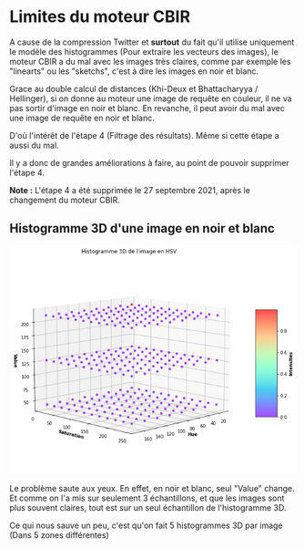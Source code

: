 # Limites du moteur CBIR

A cause de la compression Twitter et **surtout** du fait qu'il utilise uniquement le modèle des histogrammes (Pour extraire les vecteurs des images), le moteur CBIR a du mal avec les images très claires, comme par exemple les "linearts" ou les "sketchs", c'est à dire les images en noir et blanc.

Grace au double calcul de distances (Khi-Deux et Bhattacharyya / Hellinger), si on donne au moteur une image de requête en couleur, il ne va pas sortir d'image en noir et blanc. En revanche, il peut avoir du mal avec une image de requête en noir et blanc.

D'où l'intérêt de l'étape 4 (Filtrage des résultats). Même si cette étape a aussi du mal.

Il y a donc de grandes améliorations à faire, au point de pouvoir supprimer l'étape 4.

**Note :** L'étape 4 a été supprimée le 27 septembre 2021, après le changement du moteur CBIR.

## Histogramme 3D d'une image en noir et blanc

![Histogramme 3D d'une image en noir et blanc](Histogramme_image_en_noir_et_blanc.png)

Le problème saute aux yeux. En effet, en noir et blanc, seul "Value" change. Et comme on l'a mis sur seulement 3 échantillons, et que les images sont plus souvent claires, tout est sur un seul échantillon de l'histogramme 3D.

Ce qui nous sauve un peu, c'est qu'on fait 5 histogrammes 3D par image (Dans 5 zones différentes)
